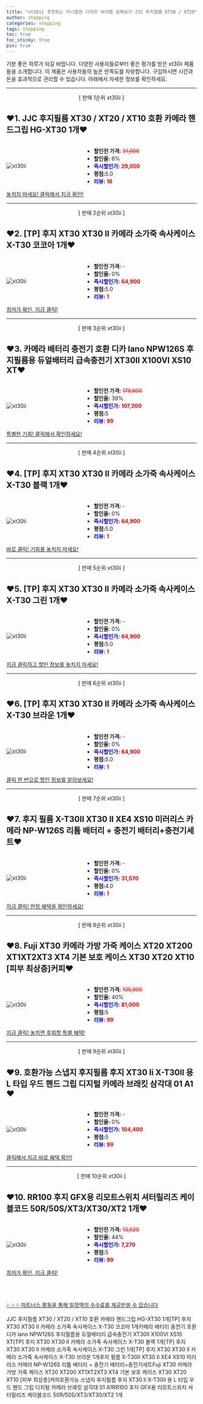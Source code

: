 ```yaml
---
title: "xt30ii 추천하는 미니멀한 디자인 아이템 살펴보기 JJC 후지필름 XT30 / XT20"
author: shopping
categories: shopping
tags: shopping
toc: true
toc_sticky: true
pin: true
---
```

기분 좋은 하루가 되길 바랍니다. 다양한 사용자들로부터 좋은 평가를 받은 xt30ii 제품들을 소개합니다. 이 제품은 사용자들의 높은 만족도를 자랑합니다. 구입하시면 시간과 돈을 효과적으로 관리할 수 있습니다. 아래에서 자세한 정보를 확인하세요.

---
<p class="toplist" style="margin: 0 auto; display: block; width: fit-content;">[ 판매 1순위 xt30ii ]</p>

<h2><strong>❤️1. JJC 후지필름 XT30 / XT20 / XT10 호환 카메라 핸드그립 HG-XT30 1개❤️</strong></h2>

<div style="display: flex; align-items: center;">
    <div style="flex: 0.4;">
        <img src="https://thumbnail10.coupangcdn.com/thumbnails/remote/230x230ex/image/retail/images/2021/06/03/13/4/3c0734d4-2d50-4342-966e-90cae3232eb1.jpg" alt="xt30ii" style="max-width: 100%;">
    </div>
    <div style="flex: 0.6; margin-left: 10px;">
        <ul>
            <li><strong>할인전 가격:</strong> <del style="color: red;">31,000</del></li>
            <li><strong>할인율:</strong> 6%</li>
            <li><span style='color:blue'><strong>즉시할인가:</strong></span> <span style='color:red'><strong>29,050</strong></span></li>
            <li><strong>평점:</strong>5.0</li>
            <li><span style='color:blue'><strong>리뷰:</strong></span> <span style='color:red'><strong>16</strong></span></li>
        </ul>
    </div>
</div>
<div class="center">
    <a href="https://William4Davisa.github.io?lptag=AF9450613&subid=githubio&pageKey=5619315354&traceid=V0-153&itemId=9104129668&vendorItemId=76390363754" class="myButton">
        놓치지 마세요! 클릭해서 지금 확인!
    </a>
</div>


---
<p class="toplist" style="margin: 0 auto; display: block; width: fit-content;">[ 판매 2순위 xt30ii ]</p>

<h2><strong>❤️2. [TP] 후지 XT30 XT30 II 카메라 소가죽 속사케이스 X-T30 코코아 1개❤️</strong></h2>

<div style="display: flex; align-items: center;">
    <div style="flex: 0.4;">
        <img src="https://thumbnail10.coupangcdn.com/thumbnails/remote/230x230ex/image/vendor_inventory/bda0/7d9b2b58a54aaff24edeaac9fb22522cfdc41ab7ca2cf1aeb23a28c4389a.png" alt="xt30ii" style="max-width: 100%;">
    </div>
    <div style="flex: 0.6; margin-left: 10px;">
        <ul>
            <li><strong>할인전 가격:</strong> <del style="color: red;">-</del></li>
            <li><strong>할인율:</strong> 0%</li>
            <li><span style='color:blue'><strong>즉시할인가:</strong></span> <span style='color:red'><strong>64,900</strong></span></li>
            <li><strong>평점:</strong>5.0</li>
            <li><span style='color:blue'><strong>리뷰:</strong></span> <span style='color:red'><strong>1</strong></span></li>
        </ul>
    </div>
</div>
<div class="center">
    <a href="https://William4Davisa.github.io?lptag=AF9450613&subid=githubio&pageKey=5052028389&traceid=V0-153&itemId=6813023116&vendorItemId=88981010036" class="myButton">
        최저가 확인, 지금 클릭!
    </a>
</div>


---
<p class="toplist" style="margin: 0 auto; display: block; width: fit-content;">[ 판매 3순위 xt30ii ]</p>

<h2><strong>❤️3. 카메라 배터리 충전기 호환 디카 lano NPW126S 후지필름용 듀얼배터리 급속충전기 XT30II X100VI XS10 XT❤️</strong></h2>

<div style="display: flex; align-items: center;">
    <div style="flex: 0.4;">
        <img src="https://thumbnail9.coupangcdn.com/thumbnails/remote/230x230ex/image/vendor_inventory/6e44/8e62a34b46d28a75688526cd3d4d4ce875d9ff0520b2fcf35000b914dbcf.jpg" alt="xt30ii" style="max-width: 100%;">
    </div>
    <div style="flex: 0.6; margin-left: 10px;">
        <ul>
            <li><strong>할인전 가격:</strong> <del style="color: red;">178,600</del></li>
            <li><strong>할인율:</strong> 39%</li>
            <li><span style='color:blue'><strong>즉시할인가:</strong></span> <span style='color:red'><strong>107,200</strong></span></li>
            <li><strong>평점:</strong>5</li>
            <li><span style='color:blue'><strong>리뷰:</strong></span> <span style='color:red'><strong>99</strong></span></li>
        </ul>
    </div>
</div>
<div class="center">
    <a href="https://William4Davisa.github.io?lptag=AF9450613&subid=githubio&pageKey=8173632480&traceid=V0-153&itemId=23353914123&vendorItemId=90766575221" class="myButton">
        특별한 기회! 클릭해서 확인하세요!
    </a>
</div>


---
<p class="toplist" style="margin: 0 auto; display: block; width: fit-content;">[ 판매 4순위 xt30ii ]</p>

<h2><strong>❤️4. [TP] 후지 XT30 XT30 II 카메라 소가죽 속사케이스 X-T30 블랙 1개❤️</strong></h2>

<div style="display: flex; align-items: center;">
    <div style="flex: 0.4;">
        <img src="https://thumbnail10.coupangcdn.com/thumbnails/remote/230x230ex/image/vendor_inventory/27b8/15aebcf60a633cfa81d8a735b509b31abf1e1ecc7fae904646a72716a749.png" alt="xt30ii" style="max-width: 100%;">
    </div>
    <div style="flex: 0.6; margin-left: 10px;">
        <ul>
            <li><strong>할인전 가격:</strong> <del style="color: red;">-</del></li>
            <li><strong>할인율:</strong> 0%</li>
            <li><span style='color:blue'><strong>즉시할인가:</strong></span> <span style='color:red'><strong>64,900</strong></span></li>
            <li><strong>평점:</strong>5.0</li>
            <li><span style='color:blue'><strong>리뷰:</strong></span> <span style='color:red'><strong>1</strong></span></li>
        </ul>
    </div>
</div>
<div class="center">
    <a href="https://William4Davisa.github.io?lptag=AF9450613&subid=githubio&pageKey=5052028389&traceid=V0-153&itemId=6813023114&vendorItemId=88981010093" class="myButton">
        바로 클릭! 기회를 놓치지 마세요!
    </a>
</div>


---
<p class="toplist" style="margin: 0 auto; display: block; width: fit-content;">[ 판매 5순위 xt30ii ]</p>

<h2><strong>❤️5. [TP] 후지 XT30 XT30 II 카메라 소가죽 속사케이스 X-T30 그린 1개❤️</strong></h2>

<div style="display: flex; align-items: center;">
    <div style="flex: 0.4;">
        <img src="https://thumbnail10.coupangcdn.com/thumbnails/remote/230x230ex/image/vendor_inventory/36e4/7bf002c14b1296199a8ea5aaff999a5980dab82d21953f339a016a5b2750.png" alt="xt30ii" style="max-width: 100%;">
    </div>
    <div style="flex: 0.6; margin-left: 10px;">
        <ul>
            <li><strong>할인전 가격:</strong> <del style="color: red;">-</del></li>
            <li><strong>할인율:</strong> 0%</li>
            <li><span style='color:blue'><strong>즉시할인가:</strong></span> <span style='color:red'><strong>64,900</strong></span></li>
            <li><strong>평점:</strong>5.0</li>
            <li><span style='color:blue'><strong>리뷰:</strong></span> <span style='color:red'><strong>1</strong></span></li>
        </ul>
    </div>
</div>
<div class="center">
    <a href="https://William4Davisa.github.io?lptag=AF9450613&subid=githubio&pageKey=5052028389&traceid=V0-153&itemId=6813023112&vendorItemId=88981010117" class="myButton">
        지금 클릭하고 할인 정보를 놓치지 마세요!
    </a>
</div>


---
<p class="toplist" style="margin: 0 auto; display: block; width: fit-content;">[ 판매 6순위 xt30ii ]</p>

<h2><strong>❤️6. [TP] 후지 XT30 XT30 II 카메라 소가죽 속사케이스 X-T30 브라운 1개❤️</strong></h2>

<div style="display: flex; align-items: center;">
    <div style="flex: 0.4;">
        <img src="https://thumbnail9.coupangcdn.com/thumbnails/remote/230x230ex/image/vendor_inventory/8bbc/98d3f5c32d2209054fac0c0a644a26f7a9c16b8c1834ea06eb6c09718f69.png" alt="xt30ii" style="max-width: 100%;">
    </div>
    <div style="flex: 0.6; margin-left: 10px;">
        <ul>
            <li><strong>할인전 가격:</strong> <del style="color: red;">-</del></li>
            <li><strong>할인율:</strong> 0%</li>
            <li><span style='color:blue'><strong>즉시할인가:</strong></span> <span style='color:red'><strong>64,900</strong></span></li>
            <li><strong>평점:</strong>5.0</li>
            <li><span style='color:blue'><strong>리뷰:</strong></span> <span style='color:red'><strong>1</strong></span></li>
        </ul>
    </div>
</div>
<div class="center">
    <a href="https://William4Davisa.github.io?lptag=AF9450613&subid=githubio&pageKey=5052028389&traceid=V0-153&itemId=6813023111&vendorItemId=88981010072" class="myButton">
        클릭 한 번으로 할인 정보를 알아보세요!
    </a>
</div>


---
<p class="toplist" style="margin: 0 auto; display: block; width: fit-content;">[ 판매 7순위 xt30ii ]</p>

<h2><strong>❤️7. 후지 필름 X-T30II XT30 II XE4 XS10 미러리스 카메라 NP-W126S 리튬 배터리 + 충전기 배터리+충전기세트❤️</strong></h2>

<div style="display: flex; align-items: center;">
    <div style="flex: 0.4;">
        <img src="https://thumbnail10.coupangcdn.com/thumbnails/remote/230x230ex/image/vendor_inventory/bf3a/9808f40a25071923557d3bde15648e315245a85a6bab014a55d28126ed18.jpg" alt="xt30ii" style="max-width: 100%;">
    </div>
    <div style="flex: 0.6; margin-left: 10px;">
        <ul>
            <li><strong>할인전 가격:</strong> <del style="color: red;">-</del></li>
            <li><strong>할인율:</strong> 0%</li>
            <li><span style='color:blue'><strong>즉시할인가:</strong></span> <span style='color:red'><strong>31,570</strong></span></li>
            <li><strong>평점:</strong>4.0</li>
            <li><span style='color:blue'><strong>리뷰:</strong></span> <span style='color:red'><strong>1</strong></span></li>
        </ul>
    </div>
</div>
<div class="center">
    <a href="https://William4Davisa.github.io?lptag=AF9450613&subid=githubio&pageKey=7280223100&traceid=V0-153&itemId=18585626707&vendorItemId=90601485442" class="myButton">
        지금 클릭! 한정 혜택을 확인하세요!
    </a>
</div>


---
<p class="toplist" style="margin: 0 auto; display: block; width: fit-content;">[ 판매 8순위 xt30ii ]</p>

<h2><strong>❤️8. Fuji XT30 카메라 가방 가죽 케이스 XT20 XT200 XT1XT2XT3 XT4 기본 보호 케이스 XT30 XT20 XT10 [피부 최상층]커피❤️</strong></h2>

<div style="display: flex; align-items: center;">
    <div style="flex: 0.4;">
        <img src="https://thumbnail7.coupangcdn.com/thumbnails/remote/230x230ex/image/vendor_inventory/10bc/4ef2a30721e2ec583a718fbe4246e65a654f53dcfeccb046e5f9b1c33b3c.png" alt="xt30ii" style="max-width: 100%;">
    </div>
    <div style="flex: 0.6; margin-left: 10px;">
        <ul>
            <li><strong>할인전 가격:</strong> <del style="color: red;">135,000</del></li>
            <li><strong>할인율:</strong> 40%</li>
            <li><span style='color:blue'><strong>즉시할인가:</strong></span> <span style='color:red'><strong>81,000</strong></span></li>
            <li><strong>평점:</strong>5</li>
            <li><span style='color:blue'><strong>리뷰:</strong></span> <span style='color:red'><strong>99</strong></span></li>
        </ul>
    </div>
</div>
<div class="center">
    <a href="https://William4Davisa.github.io?lptag=AF9450613&subid=githubio&pageKey=7967023270&traceid=V0-153&itemId=22050329373&vendorItemId=89097611813" class="myButton">
        지금 클릭! 놓치면 후회할 특별 혜택!
    </a>
</div>


---
<p class="toplist" style="margin: 0 auto; display: block; width: fit-content;">[ 판매 9순위 xt30ii ]</p>

<h2><strong>❤️9. 호환가능 스냅지 후지필름 후지 XT30 Ii X-T30ll 용 L 타입 우드 핸드 그립 디지털 카메라 브래킷 삼각대 01 A1❤️</strong></h2>

<div style="display: flex; align-items: center;">
    <div style="flex: 0.4;">
        <img src="https://thumbnail9.coupangcdn.com/thumbnails/remote/230x230ex/image/vendor_inventory/3ad2/aed2b3db122bae0f7df21c6280aba713ee7b65670e4e3ed928233e3953b9.jpg" alt="xt30ii" style="max-width: 100%;">
    </div>
    <div style="flex: 0.6; margin-left: 10px;">
        <ul>
            <li><strong>할인전 가격:</strong> <del style="color: red;">-</del></li>
            <li><strong>할인율:</strong> 0%</li>
            <li><span style='color:blue'><strong>즉시할인가:</strong></span> <span style='color:red'><strong>104,400</strong></span></li>
            <li><strong>평점:</strong>5</li>
            <li><span style='color:blue'><strong>리뷰:</strong></span> <span style='color:red'><strong>99</strong></span></li>
        </ul>
    </div>
</div>
<div class="center">
    <a href="https://William4Davisa.github.io?lptag=AF9450613&subid=githubio&pageKey=7703587194&traceid=V0-153&itemId=20632129491&vendorItemId=87706109022" class="myButton">
        클릭해서 지금 바로 혜택 확인!
    </a>
</div>


---
<p class="toplist" style="margin: 0 auto; display: block; width: fit-content;">[ 판매 10순위 xt30ii ]</p>

<h2><strong>❤️10. RR100 후지 GFX용 리모트스위치 셔터릴리즈 케이블코드 50R/50S/XT3/XT30/XT2 1개❤️</strong></h2>

<div style="display: flex; align-items: center;">
    <div style="flex: 0.4;">
        <img src="https://thumbnail7.coupangcdn.com/thumbnails/remote/230x230ex/image/vendor_inventory/0e63/0e5c05e456156d01272b0242e2c2e696be44db78120d016625b2716c078b.jpg" alt="xt30ii" style="max-width: 100%;">
    </div>
    <div style="flex: 0.6; margin-left: 10px;">
        <ul>
            <li><strong>할인전 가격:</strong> <del style="color: red;">13,020</del></li>
            <li><strong>할인율:</strong> 44%</li>
            <li><span style='color:blue'><strong>즉시할인가:</strong></span> <span style='color:red'><strong>7,270</strong></span></li>
            <li><strong>평점:</strong>5</li>
            <li><span style='color:blue'><strong>리뷰:</strong></span> <span style='color:red'><strong>99</strong></span></li>
        </ul>
    </div>
</div>
<div class="center">
    <a href="https://William4Davisa.github.io?lptag=AF9450613&subid=githubio&pageKey=6608592716&traceid=V0-153&itemId=14975156257&vendorItemId=88074503871" class="myButton">
        최저가 확인, 지금 클릭!
    </a>
</div>

<br><br><br>[💦 💦 💦 파트너스 활동을 통해 일정액의 수수료를 제공받을 수 있습니다](https://link.coupang.com/a/bcpT2c)<br><br>JJC 후지필름 XT30 / XT20 / XT10 호환 카메라 핸드그립 HG-XT30 1개[TP] 후지 XT30 XT30 II 카메라 소가죽 속사케이스 X-T30 코코아 1개카메라 배터리 충전기 호환 디카 lano NPW126S 후지필름용 듀얼배터리 급속충전기 XT30II X100VI XS10 XT[TP] 후지 XT30 XT30 II 카메라 소가죽 속사케이스 X-T30 블랙 1개[TP] 후지 XT30 XT30 II 카메라 소가죽 속사케이스 X-T30 그린 1개[TP] 후지 XT30 XT30 II 카메라 소가죽 속사케이스 X-T30 브라운 1개후지 필름 X-T30II XT30 II XE4 XS10 미러리스 카메라 NP-W126S 리튬 배터리 + 충전기 배터리+충전기세트Fuji XT30 카메라 가방 가죽 케이스 XT20 XT200 XT1XT2XT3 XT4 기본 보호 케이스 XT30 XT20 XT10 [피부 최상층]커피호환가능 스냅지 후지필름 후지 XT30 Ii X-T30ll 용 L 타입 우드 핸드 그립 디지털 카메라 브래킷 삼각대 01 A1RR100 후지 GFX용 리모트스위치 셔터릴리즈 케이블코드 50R/50S/XT3/XT30/XT2 1개